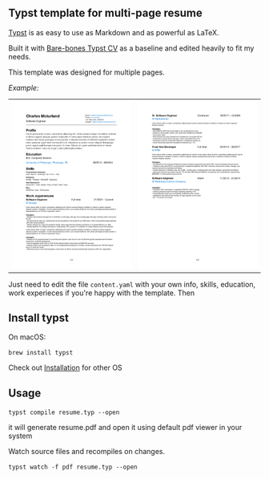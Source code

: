 ## Typst template for multi-page resume

[Typst](https://github.com/typst/typst?tab=readme-ov-file#example) is as
easy to use as Markdown and as powerful as LaTeX.

Built it with [Bare-bones Typst CV](https://github.com/caffeinatedgaze/bare-bones-cv)
as a baseline and edited heavily to fit my needs.

This template was designed for multiple pages.

*Example:*

|                        |                        |
| ---------------------- | ---------------------- |
| ![page_1](images/resume_1.png)| ![page_2](images/resume_2.png)|

Just need to edit the file `content.yaml` with your own info, skills, education, 
work experieces if you're happy with the template. Then

## Install typst

On macOS:
```shell
brew install typst
```

Check out [Installation](https://github.com/typst/typst?tab=readme-ov-file#installation)
for other OS


## Usage

```shell
typst compile resume.typ --open
```
it will generate resume.pdf and open it using default pdf viewer in your system

Watch source files and recompiles on changes.
```shell
typst watch -f pdf resume.typ --open
```






